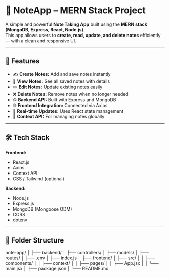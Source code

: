 # 📝 NoteApp – MERN Stack Project

A simple and powerful **Note Taking App** built using the **MERN stack (MongoDB, Express, React, Node.js)**.  
This app allows users to **create, read, update, and delete notes** efficiently — with a clean and responsive UI.

---

## 🚀 Features

- ✍️ **Create Notes:** Add and save notes instantly  
- 📖 **View Notes:** See all saved notes with details  
- ✏️ **Edit Notes:** Update existing notes easily  
- ❌ **Delete Notes:** Remove notes when no longer needed  
- ⚙️ **Backend API:** Built with Express and MongoDB  
- 🌐 **Frontend Integration:** Connected via Axios  
- 🔄 **Real-time Updates:** Uses React state management  
- 🧩 **Context API:** For managing notes globally  

---

## 🛠️ Tech Stack

**Frontend:**  
- React.js  
- Axios  
- Context API  
- CSS / Tailwind (optional)

**Backend:**  
- Node.js  
- Express.js  
- MongoDB (Mongoose ODM)  
- CORS  
- dotenv  

---

## 📂 Folder Structure
note-app/
│
├── backend/
│ ├── controllers/
│ ├── models/
│ ├── routes/
│ ├── .env
│ ├── index.js
│
├── frontend/
│ ├── src/
│ │ ├── components/
│ │ ├── context/
│ │ ├── pages/
│ │ ├── App.jsx
│ │ └── main.jsx
│ ├── package.json
│
└── README.md

